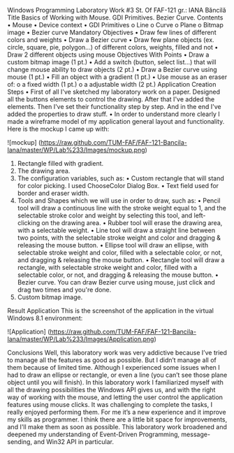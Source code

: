 Windows Programming Laboratory Work #3
St. Of FAF-121 gr.: IANA Băncilă
Title
Basics of Working with Mouse. GDI Primitives. Bezier Curve.
Contents
•	Mouse
•	Device context
•	GDI Primitives
o	Line
o	Curve
o	Plane
o	Bitmap image
•	Bezier curve
Mandatory Objectives
•	Draw few lines of different colors and weights
•	Draw a Bezier curve
•	Draw few plane objects (ex. circle, square, pie, polygon...) of different colors, weights, filled and not
•	Draw 2 different objects using mouse
Objectives With Points
•	Draw a custom bitmap image (1 pt.)
•	Add a switch (button, select list...) that will change mouse ability to draw objects (2 pt.)
•	Draw a Bezier curve using mouse (1 pt.)
•	Fill an object with a gradient (1 pt.)
•	Use mouse as an eraser of:
o	a fixed width (1 pt.)
o	a adjustable width (2 pt.)
Application Creation Steps
•	First of all I've sketched my laboratory work on a paper. Designed all the buttons elements to control the drawing. After that I've added the elements. Then I've set their functionality step by step. And in the end I've added the properties to draw stuff.
•	In order to understand more clearly I made a wireframe model of my application general layout and functionality. Here is the mockup I came up with:
 
 ![mockup] (https://raw.github.com/TUM-FAF/FAF-121-Bancila-Iana/master/WP/Lab%233/Images/mockup.png)

1.	Rectangle filled with gradient.
2.	The drawing area.
3.	The configuration variables, such as:
•	Custom rectangle that will stand for color picking. I used ChooseColor Dialog Box.
•	Text field used for border and eraser width.
4.	Tools and Shapes which we will use in order to draw, such as:
•	Pencil tool will draw a continuous line with the stroke weight equal to 1, and the selectable stroke color and weight by selecting this tool, and left-clicking on the drawing area.
•	Rubber tool will erase the drawing area, with a selectable weight.
•	Line tool will draw a straight line between two points, with the selectable stroke weight and color and dragging & releasing the mouse button.
•	Ellipse tool will draw an ellipse, with selectable stroke weight and color, filled with a selectable color, or not, and dragging & releasing the mouse button.
•	Rectangle tool will draw a rectangle, with selectable stroke weight and color, filled with a selectable color, or not, and dragging & releasing the mouse button.
•	Bezier curve. You can draw Bezier curve using mouse, just click and drag two times and you're done.
5.	Custom bitmap image.
 
Result Application
This is the screenshot of the application in the virtual Windows 8.1 environment: 

 ![Application] (https://raw.github.com/TUM-FAF/FAF-121-Bancila-Iana/master/WP/Lab%233/Images/Application.png)
                          


   Conclusions
        Well, this laboratory work was very addictive because I’ve tried to manage all the features as good as possible. But I didn’t manage all of them because of limited time. Although I experienced some issues when I had to draw an ellipse or rectangle, or even a line (you can’t see those plane object until you will finish). 
       In this laboratory work I familiarized myself with all the drawing possibilities the Windows API gives us, and with the right way of working with the mouse, and letting the user control the application features using mouse clicks. 
        It was challenging to complete the tasks, I really enjoyed performing them. For me it’s a new experience and it improve my skills as programmer.  I think there are a little bit space for improvements, and I'll make them as soon as possible. This laboratory work broadened and deepened my understanding of Event-Driven Programming, message-sending, and Win32 API in particular. 
